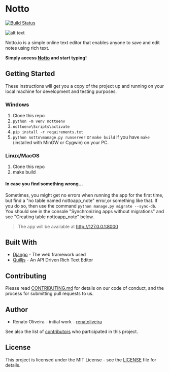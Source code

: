 # Notto

[![Build Status](https://travis-ci.org/renatoliveira/notto.svg?branch=master)](https://travis-ci.org/renatoliveira/notto)

![alt text](https://notto.io/static/img/logo.png)

Notto.io is a simple online text editor that enables anyone to save and edit notes using rich text.

<b>Simply access [Notto](https://notto.io/) and start typing!</b>

## Getting Started
These instructions will get you a copy of the project up and running on your local machine for development and testing purposes.

### Windows

1. Clone this repo
1. `python -m venv nottoenv`
1. `nottoenv\Scripts\activate`
1. `pip install -r requirements.txt`
1. `python notto\manage.py runserver` or `make build` if you have `make` (installed with MinGW or Cygwin) on your PC.

### Linux/MacOS

1. Clone this repo
1. make build

#### In case you find something wrong...

Sometimes, you might get no errors when running the app for the first time, but find a "no table named nottoapp_note" error,or something like that. If you do so, then use the command `python manage.py migrate --sync-db`. You should see in the console "Synchronizing apps without migrations" and see "Creating table nottoapp_note" below.

> The app will be available at http://127.0.0.1:8000

## Built With
* [Django](https://docs.djangoproject.com/en/2.0/) - The web framework used
* [Quilljs](https://quilljs.com/docs/api/) - An API Driven Rich Text Editor

## Contributing
Please read [CONTRIBUTING.md](https://gist.github.com/tiagosoares94/4b6134673c9dfb2eafc3a5bdf39311b1) for details on our code of conduct, and the process for submitting pull requests to us.

## Author
* Renato Oliveira - initial work - [renatoliveira](https://github.com/renatoliveira)

See also the list of [contributors](https://github.com/renatoliveira/notto/graphs/contributors) who participated in this project.

## License
This project is licensed under the MIT License - see the [LICENSE](https://github.com/renatoliveira/notto/blob/master/LICENSE) file for details.
